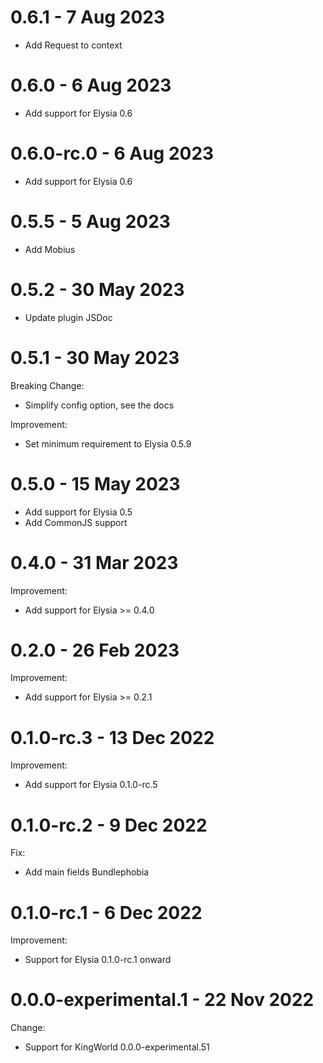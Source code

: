# 0.6.1 - 7 Aug 2023
- Add Request to context

# 0.6.0 - 6 Aug 2023
- Add support for Elysia 0.6


# 0.6.0-rc.0 - 6 Aug 2023
- Add support for Elysia 0.6
# 0.5.5 - 5 Aug 2023
- Add Mobius

# 0.5.2 - 30 May 2023
- Update plugin JSDoc

# 0.5.1 - 30 May 2023
Breaking Change:
- Simplify config option, see the docs

Improvement:
- Set minimum requirement to Elysia 0.5.9

# 0.5.0 - 15 May 2023
- Add support for Elysia 0.5
- Add CommonJS support

# 0.4.0 - 31 Mar 2023
Improvement:
- Add support for Elysia >= 0.4.0

# 0.2.0 - 26 Feb 2023
Improvement:
- Add support for Elysia >= 0.2.1

# 0.1.0-rc.3 - 13 Dec 2022
Improvement:
- Add support for Elysia 0.1.0-rc.5

# 0.1.0-rc.2 - 9 Dec 2022
Fix:
- Add main fields Bundlephobia

# 0.1.0-rc.1 - 6 Dec 2022
Improvement:
- Support for Elysia 0.1.0-rc.1 onward

# 0.0.0-experimental.1 - 22 Nov 2022
Change:
- Support for KingWorld 0.0.0-experimental.51
